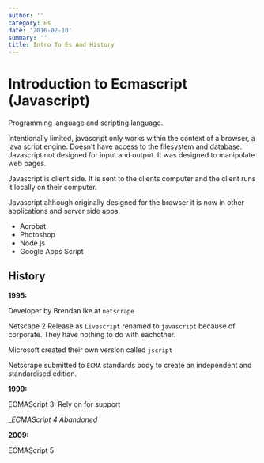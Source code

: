 ```yaml
---
author: ''
category: Es
date: '2016-02-10'
summary: ''
title: Intro To Es And History
---
```

# Introduction to Ecmascript (Javascript)

Programming language and scripting language.

Intentionally limited, javascript only works within the context of a browser, a java script engine.
Doesn't have access to the filesystem and database.
Javascript not designed for input and output. It was designed to manipulate web pages.

Javascript is client side. It is sent to the clients computer and the client runs it locally on their computer.

Javascript although originally designed for the browser it is now in other applications and server side apps.
- Acrobat
- Photoshop
- Node.js
- Google Apps Script

## History

**1995:**

Developer by Brendan Ike at `netscrape`

Netscape 2 Release as `Livescript` renamed to `javascript` because of corporate.
They have nothing to do with eachother.

Microsoft created their own version called `jscript`

Netscrape submitted to `ECMA` standards body to create an independent and standardised edition.

**1999:**

ECMAScript 3: Rely on for support

__ECMAScript 4 Abandoned_

**2009:**

ECMAScript 5
